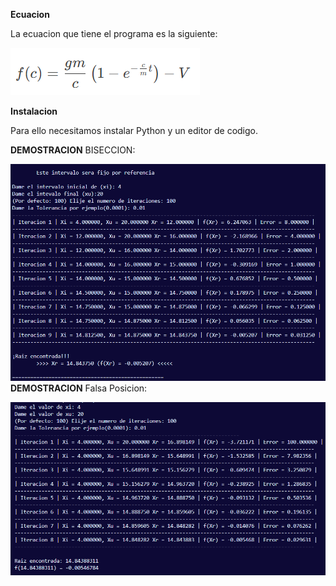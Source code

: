 **Ecuacion**

  La ecuacion que tiene el programa es la siguiente:
  
![Imagen Alt](https://github.com/linguini007/Biseccion-y-Falsa-posicion/blob/7e6f0a4d8966992112bd78cfb409fa2ddedbbdfb/ecuacion.png)


**Instalacion**
  
  
  Para ello necesitamos instalar Python y un editor de codigo.


  **DEMOSTRACION**
      BISECCION:
  
  ![Imagen Alt](https://github.com/linguini007/Biseccion-y-Falsa-posicion/blob/200a2492ba52546c25724b84cc24a1089ecbe9dd/Demostracion_Biseccion.png)
  **DEMOSTRACION**
       Falsa Posicion:

  ![Imagen Alt](https://github.com/linguini007/Biseccion-y-Falsa-posicion/blob/200a2492ba52546c25724b84cc24a1089ecbe9dd/Demostracion_Falsa_Posicion.png)
